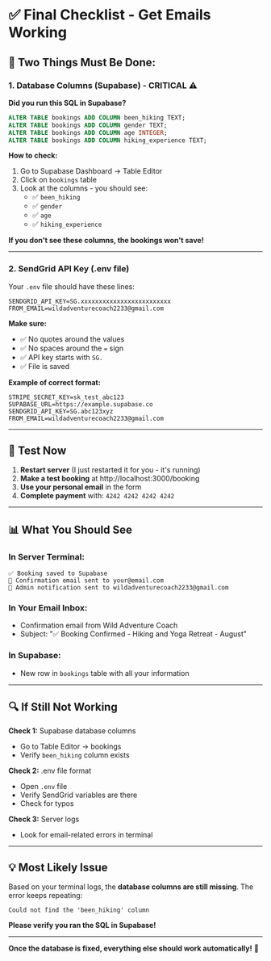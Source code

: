 # ✅ Final Checklist - Get Emails Working

## 🎯 Two Things Must Be Done:

### **1. Database Columns (Supabase)** - CRITICAL ⚠️

**Did you run this SQL in Supabase?**

```sql
ALTER TABLE bookings ADD COLUMN been_hiking TEXT;
ALTER TABLE bookings ADD COLUMN gender TEXT;
ALTER TABLE bookings ADD COLUMN age INTEGER;
ALTER TABLE bookings ADD COLUMN hiking_experience TEXT;
```

**How to check:**
1. Go to Supabase Dashboard → Table Editor
2. Click on `bookings` table
3. Look at the columns - you should see:
   - ✅ `been_hiking`
   - ✅ `gender`
   - ✅ `age`
   - ✅ `hiking_experience`

**If you don't see these columns, the bookings won't save!**

---

### **2. SendGrid API Key (.env file)**

Your `.env` file should have these lines:

```env
SENDGRID_API_KEY=SG.xxxxxxxxxxxxxxxxxxxxxxxxx
FROM_EMAIL=wildadventurecoach2233@gmail.com
```

**Make sure:**
- ✅ No quotes around the values
- ✅ No spaces around the `=` sign
- ✅ API key starts with `SG.`
- ✅ File is saved

**Example of correct format:**
```env
STRIPE_SECRET_KEY=sk_test_abc123
SUPABASE_URL=https://example.supabase.co
SENDGRID_API_KEY=SG.abc123xyz
FROM_EMAIL=wildadventurecoach2233@gmail.com
```

---

## 🧪 Test Now

1. **Restart server** (I just restarted it for you - it's running)
2. **Make a test booking** at http://localhost:3000/booking
3. **Use your personal email** in the form
4. **Complete payment** with: `4242 4242 4242 4242`

---

## 📊 What You Should See

### **In Server Terminal:**
```
✅ Booking saved to Supabase
📧 Confirmation email sent to your@email.com
📧 Admin notification sent to wildadventurecoach2233@gmail.com
```

### **In Your Email Inbox:**
- Confirmation email from Wild Adventure Coach
- Subject: "✅ Booking Confirmed - Hiking and Yoga Retreat - August"

### **In Supabase:**
- New row in `bookings` table with all your information

---

## 🔍 If Still Not Working

**Check 1:** Supabase database columns
- Go to Table Editor → bookings
- Verify `been_hiking` column exists

**Check 2:** .env file format
- Open `.env` file
- Verify SendGrid variables are there
- Check for typos

**Check 3:** Server logs
- Look for email-related errors in terminal

---

## 💡 Most Likely Issue

Based on your terminal logs, the **database columns are still missing**. The error keeps repeating:
```
Could not find the 'been_hiking' column
```

**Please verify you ran the SQL in Supabase!**

---

**Once the database is fixed, everything else should work automatically!** 🚀


